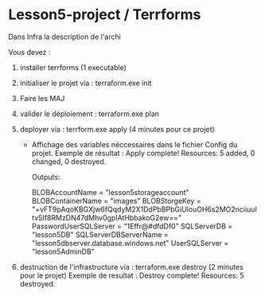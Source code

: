 # Lesson5-project / Terrforms

Dans Infra la description de l'archi

Vous devez :
1. installer terrforms (1 executable)
2. initialiser le projet via : terraform.exe init
3. Faire les MAJ 
4. valider le déploiement : terraform.exe plan
5. deployer via : terrform.exe apply   (4 minutes pour ce projet)
    - Affichage des variables néccessaires dans le fichier Config du projet.
    Exemple de résultat :
        Apply complete! Resources: 5 added, 0 changed, 0 destroyed.

        Outputs:

        BLOBAccountName = "lesson5storageaccount"
        BLOBContainerName = "images"
        BLOBStorgeKey = "+vFT9pAqoKBGXjw6fQqdyM2X1DdPbBPbGiUlouOH6s2MO2nciiuuItv5If8RMzDN47dMhv0gpIAtHbbakoG2ew=="
        PasswordUserSQLServer = "1Effr@#dfdDf0"
        SQLServerDB = "lesson5DB"
        SQLServerDBServerName = "lesson5dbserver.database.windows.net"
        UserSQLServer = "lesson5AdminDB" 
        

6. destruction de l'infrastructure via : terraform.exe destroy  (2 minutes pour le projet)
    Exemple de resultat :
        Destroy complete! Resources: 5 destroyed.